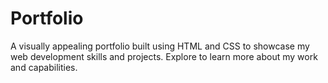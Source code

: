 # Portfolio
A visually appealing portfolio built using HTML and CSS to showcase my web development skills and projects. Explore to learn more about my work and capabilities.
